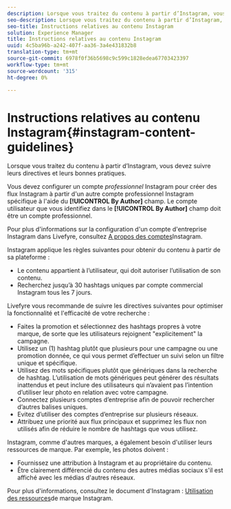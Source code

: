 ```yaml
---
description: Lorsque vous traitez du contenu à partir d’Instagram, vous devez suivre leurs directives et leurs bonnes pratiques.
seo-description: Lorsque vous traitez du contenu à partir d’Instagram, vous devez suivre leurs directives et leurs bonnes pratiques.
seo-title: Instructions relatives au contenu Instagram
solution: Experience Manager
title: Instructions relatives au contenu Instagram
uuid: 4c5ba96b-a242-407f-aa36-3a4e431832b8
translation-type: tm+mt
source-git-commit: 6978f0f36b5698c9c599c1828edea67703423397
workflow-type: tm+mt
source-wordcount: '315'
ht-degree: 0%

---
```



# Instructions relatives au contenu Instagram{#instagram-content-guidelines}

Lorsque vous traitez du contenu à partir d’Instagram, vous devez suivre leurs directives et leurs bonnes pratiques.

Vous devez configurer un compte *professionnel* Instagram pour créer des flux Instagram à partir d&#39;un autre compte professionnel Instagram spécifique à l&#39;aide du **[!UICONTROL By Author]** champ. Le compte utilisateur que vous identifiez dans le **[!UICONTROL By Author]** champ doit être un compte professionnel.

Pour plus d&#39;informations sur la configuration d&#39;un compte d&#39;entreprise Instagram dans Livefyre, consultez [A propos des comptes](../c-users-creating-accounts-with-studio-access/t-configure-social-accout-instagram/c-about-instagram-accounts.md#c_about_instagram_accounts)Instagram.

Instagram applique les règles suivantes pour obtenir du contenu à partir de sa plateforme :

* Le contenu appartient à l’utilisateur, qui doit autoriser l’utilisation de son contenu.
* Recherchez jusqu’à 30 hashtags uniques par compte commercial Instagram tous les 7 jours.

Livefyre vous recommande de suivre les directives suivantes pour optimiser la fonctionnalité et l&#39;efficacité de votre recherche :

* Faites la promotion et sélectionnez des hashtags propres à votre marque, de sorte que les utilisateurs rejoignent &quot;explicitement&quot; la campagne.
* Utilisez un (1) hashtag plutôt que plusieurs pour une campagne ou une promotion donnée, ce qui vous permet d’effectuer un suivi selon un filtre unique et spécifique.
* Utilisez des mots spécifiques plutôt que génériques dans la recherche de hashtag. L’utilisation de mots génériques peut générer des résultats inattendus et peut inclure des utilisateurs qui n’avaient pas l’intention d’utiliser leur photo en relation avec votre campagne.
* Connectez plusieurs comptes d’entreprise afin de pouvoir rechercher d’autres balises uniques.
* Evitez d’utiliser des comptes d’entreprise sur plusieurs réseaux.
* Attribuez une priorité aux flux principaux et supprimez les flux non utilisés afin de réduire le nombre de hashtags que vous utilisez.

Instagram, comme d&#39;autres marques, a également besoin d&#39;utiliser leurs ressources de marque. Par exemple, les photos doivent :

* Fournissez une attribution à Instagram et au propriétaire du contenu.
* Être clairement différencié du contenu des autres médias sociaux s&#39;il est affiché avec les médias d&#39;autres réseaux.

Pour plus d&#39;informations, consultez le document d&#39;Instagram : [Utilisation des ressources](https://help.instagram.com/304689166306603)de marque Instagram.
